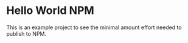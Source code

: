 # Hello World NPM

This is an example project to see the minimal amount effort needed to publish to NPM.